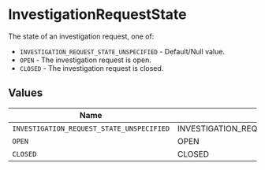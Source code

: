 # InvestigationRequestState

The state of an investigation request, one of:
- `INVESTIGATION_REQUEST_STATE_UNSPECIFIED` - Default/Null value.
- `OPEN` - The investigation request is open.
- `CLOSED` - The investigation request is closed.


## Values

| Name                                      | Value                                     |
| ----------------------------------------- | ----------------------------------------- |
| `INVESTIGATION_REQUEST_STATE_UNSPECIFIED` | INVESTIGATION_REQUEST_STATE_UNSPECIFIED   |
| `OPEN`                                    | OPEN                                      |
| `CLOSED`                                  | CLOSED                                    |
